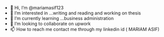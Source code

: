 - 👋 Hi, I’m @mariamasif123
- 👀 I’m interested in ...writing and reading and working on thesis
- 🌱 I’m currently learning ...business administration 
- 💞️ I’m looking to collaborate on upwork 
- 📫 How to reach me contact me through my linkedin id ( MARIAM ASIF)

<!---
mariamasif123/mariamasif123 is a ✨ special ✨ repository because its `README.md` (this file) appears on your GitHub profile.
You can click the Preview link to take a look at your changes.
--->
